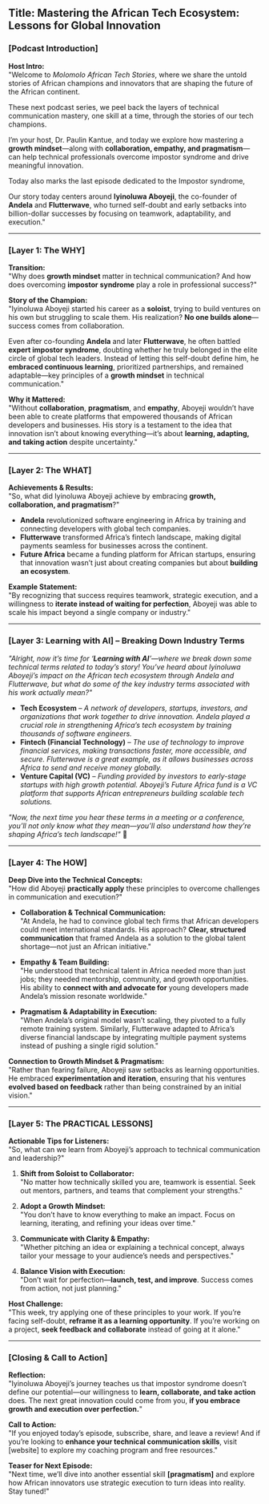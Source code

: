 ## Title: Mastering the African Tech Ecosystem: Lessons for Global Innovation 

### **[Podcast Introduction]**  
**Host Intro:**  
"Welcome to *Molomolo African Tech Stories*, where we share the untold stories of African champions and innovators that are shaping the future of the African continent. 

These next podcast series, we peel back the layers of technical communication mastery, one skill at a time, through the stories of our tech champions.

I’m your host, Dr. Paulin Kantue, and today we explore how mastering a **growth mindset**—along with **collaboration, empathy, and pragmatism**—can help technical professionals overcome impostor syndrome and drive meaningful innovation.  

Today also marks the last episode dedicated to the Impostor syndrome, 

Our story today centers around **Iyinoluwa Aboyeji**, the co-founder of **Andela** and **Flutterwave**, who turned self-doubt and early setbacks into billion-dollar successes by focusing on teamwork, adaptability, and execution."  

---

### **[Layer 1: The WHY]**  
**Transition:**  
"Why does **growth mindset** matter in technical communication? And how does overcoming **impostor syndrome** play a role in professional success?"  

**Story of the Champion:**  
"Iyinoluwa Aboyeji started his career as a **soloist**, trying to build ventures on his own but struggling to scale them. His realization? **No one builds alone**—success comes from collaboration.  

Even after co-founding **Andela** and later **Flutterwave**, he often battled **expert impostor syndrome**, doubting whether he truly belonged in the elite circle of global tech leaders. Instead of letting this self-doubt define him, he **embraced continuous learning**, prioritized partnerships, and remained adaptable—key principles of a **growth mindset** in technical communication."  

**Why it Mattered:**  
"Without **collaboration**, **pragmatism**, and **empathy**, Aboyeji wouldn’t have been able to create platforms that empowered thousands of African developers and businesses. His story is a testament to the idea that innovation isn’t about knowing everything—it’s about **learning, adapting, and taking action** despite uncertainty."  

---

### **[Layer 2: The WHAT]**  
**Achievements & Results:**  
"So, what did Iyinoluwa Aboyeji achieve by embracing **growth, collaboration, and pragmatism**?"  

- **Andela** revolutionized software engineering in Africa by training and connecting developers with global tech companies.  
- **Flutterwave** transformed Africa’s fintech landscape, making digital payments seamless for businesses across the continent.  
- **Future Africa** became a funding platform for African startups, ensuring that innovation wasn’t just about creating companies but about **building an ecosystem**.  

**Example Statement:**  
"By recognizing that success requires teamwork, strategic execution, and a willingness to **iterate instead of waiting for perfection**, Aboyeji was able to scale his impact beyond a single company or industry."  

---

### **[Layer 3: Learning with AI] – Breaking Down Industry Terms**  

*"Alright, now it’s time for ‘**Learning with AI**’—where we break down some technical terms related to today’s story! You’ve heard about Iyinoluwa Aboyeji’s impact on the African tech ecosystem through Andela and Flutterwave, but what do some of the key industry terms associated with his work actually mean?"*  

- **Tech Ecosystem** – *A network of developers, startups, investors, and organizations that work together to drive innovation. Andela played a crucial role in strengthening Africa’s tech ecosystem by training thousands of software engineers.*  
- **Fintech (Financial Technology)** – *The use of technology to improve financial services, making transactions faster, more accessible, and secure. Flutterwave is a great example, as it allows businesses across Africa to send and receive money globally.*  
- **Venture Capital (VC)** – *Funding provided by investors to early-stage startups with high growth potential. Aboyeji’s Future Africa fund is a VC platform that supports African entrepreneurs building scalable tech solutions.*  

*"Now, the next time you hear these terms in a meeting or a conference, you’ll not only know what they mean—you’ll also understand how they’re shaping Africa’s tech landscape!"* 🚀

---

### **[Layer 4: The HOW]**  
**Deep Dive into the Technical Concepts:**  
"How did Aboyeji **practically apply** these principles to overcome challenges in communication and execution?"  

- **Collaboration & Technical Communication:**  
  "At Andela, he had to convince global tech firms that African developers could meet international standards. His approach? **Clear, structured communication** that framed Andela as a solution to the global talent shortage—not just an African initiative."  

- **Empathy & Team Building:**  
  "He understood that technical talent in Africa needed more than just jobs; they needed mentorship, community, and growth opportunities. His ability to **connect with and advocate for** young developers made Andela’s mission resonate worldwide."  

- **Pragmatism & Adaptability in Execution:**  
  "When Andela’s original model wasn’t scaling, they pivoted to a fully remote training system. Similarly, Flutterwave adapted to Africa’s diverse financial landscape by integrating multiple payment systems instead of pushing a single rigid solution."  

**Connection to Growth Mindset & Pragmatism:**  
"Rather than fearing failure, Aboyeji saw setbacks as learning opportunities. He embraced **experimentation and iteration**, ensuring that his ventures **evolved based on feedback** rather than being constrained by an initial vision."  

---

### **[Layer 5: The PRACTICAL LESSONS]**  
**Actionable Tips for Listeners:**  
"So, what can we learn from Aboyeji’s approach to technical communication and leadership?"  

1. **Shift from Soloist to Collaborator:**  
   "No matter how technically skilled you are, teamwork is essential. Seek out mentors, partners, and teams that complement your strengths."  

2. **Adopt a Growth Mindset:**  
   "You don’t have to know everything to make an impact. Focus on learning, iterating, and refining your ideas over time."  

3. **Communicate with Clarity & Empathy:**  
   "Whether pitching an idea or explaining a technical concept, always tailor your message to your audience’s needs and perspectives."  

4. **Balance Vision with Execution:**  
   "Don’t wait for perfection—**launch, test, and improve**. Success comes from action, not just planning."  

**Host Challenge:**  
"This week, try applying one of these principles to your work. If you’re facing self-doubt, **reframe it as a learning opportunity**. If you’re working on a project, **seek feedback and collaborate** instead of going at it alone."  

---

### **[Closing & Call to Action]**  
**Reflection:**  
"Iyinoluwa Aboyeji’s journey teaches us that impostor syndrome doesn’t define our potential—our willingness to **learn, collaborate, and take action** does. The next great innovation could come from you, **if you embrace growth and execution over perfection.**"  

**Call to Action:**  
"If you enjoyed today’s episode, subscribe, share, and leave a review! And if you’re looking to **enhance your technical communication skills**, visit [website] to explore my coaching program and free resources."  

**Teaser for Next Episode:**  
"Next time, we’ll dive into another essential skill **[pragmatism]** and explore how African innovators use strategic execution to turn ideas into reality. Stay tuned!"  
